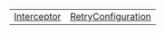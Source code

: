 |                                                    |                                                                  |
| -------------------------------------------------- | ---------------------------------------------------------------- |
| [Interceptor](/fetch-client/interface/interceptor) | [RetryConfiguration](/fetch-client/interface/retryconfiguration) |